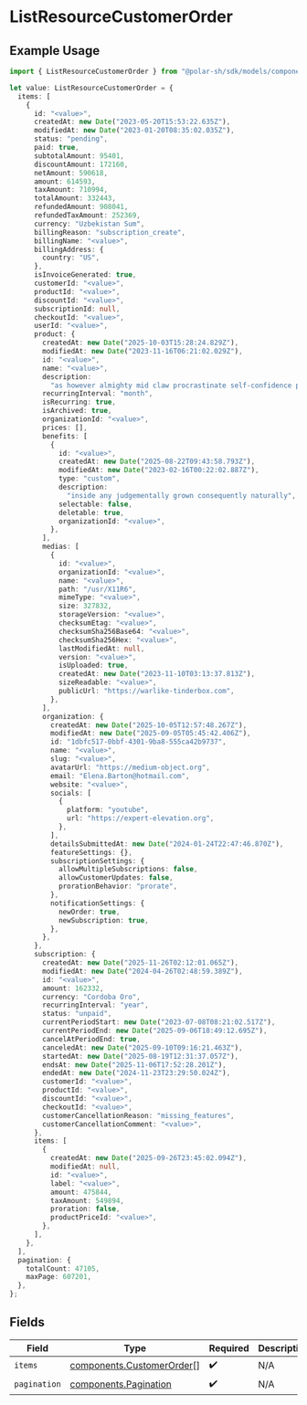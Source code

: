 # ListResourceCustomerOrder

## Example Usage

```typescript
import { ListResourceCustomerOrder } from "@polar-sh/sdk/models/components/listresourcecustomerorder.js";

let value: ListResourceCustomerOrder = {
  items: [
    {
      id: "<value>",
      createdAt: new Date("2023-05-20T15:53:22.635Z"),
      modifiedAt: new Date("2023-01-20T08:35:02.035Z"),
      status: "pending",
      paid: true,
      subtotalAmount: 95401,
      discountAmount: 172160,
      netAmount: 590618,
      amount: 614593,
      taxAmount: 710994,
      totalAmount: 332443,
      refundedAmount: 908041,
      refundedTaxAmount: 252369,
      currency: "Uzbekistan Sum",
      billingReason: "subscription_create",
      billingName: "<value>",
      billingAddress: {
        country: "US",
      },
      isInvoiceGenerated: true,
      customerId: "<value>",
      productId: "<value>",
      discountId: "<value>",
      subscriptionId: null,
      checkoutId: "<value>",
      userId: "<value>",
      product: {
        createdAt: new Date("2025-10-03T15:28:24.829Z"),
        modifiedAt: new Date("2023-11-16T06:21:02.029Z"),
        id: "<value>",
        name: "<value>",
        description:
          "as however almighty mid claw procrastinate self-confidence proofread grade",
        recurringInterval: "month",
        isRecurring: true,
        isArchived: true,
        organizationId: "<value>",
        prices: [],
        benefits: [
          {
            id: "<value>",
            createdAt: new Date("2025-08-22T09:43:58.793Z"),
            modifiedAt: new Date("2023-02-16T00:22:02.887Z"),
            type: "custom",
            description:
              "inside any judgementally grown consequently naturally",
            selectable: false,
            deletable: true,
            organizationId: "<value>",
          },
        ],
        medias: [
          {
            id: "<value>",
            organizationId: "<value>",
            name: "<value>",
            path: "/usr/X11R6",
            mimeType: "<value>",
            size: 327832,
            storageVersion: "<value>",
            checksumEtag: "<value>",
            checksumSha256Base64: "<value>",
            checksumSha256Hex: "<value>",
            lastModifiedAt: null,
            version: "<value>",
            isUploaded: true,
            createdAt: new Date("2023-11-10T03:13:37.813Z"),
            sizeReadable: "<value>",
            publicUrl: "https://warlike-tinderbox.com",
          },
        ],
        organization: {
          createdAt: new Date("2025-10-05T12:57:48.267Z"),
          modifiedAt: new Date("2025-09-05T05:45:42.406Z"),
          id: "1dbfc517-0bbf-4301-9ba8-555ca42b9737",
          name: "<value>",
          slug: "<value>",
          avatarUrl: "https://medium-object.org",
          email: "Elena.Barton@hotmail.com",
          website: "<value>",
          socials: [
            {
              platform: "youtube",
              url: "https://expert-elevation.org",
            },
          ],
          detailsSubmittedAt: new Date("2024-01-24T22:47:46.870Z"),
          featureSettings: {},
          subscriptionSettings: {
            allowMultipleSubscriptions: false,
            allowCustomerUpdates: false,
            prorationBehavior: "prorate",
          },
          notificationSettings: {
            newOrder: true,
            newSubscription: true,
          },
        },
      },
      subscription: {
        createdAt: new Date("2025-11-26T02:12:01.065Z"),
        modifiedAt: new Date("2024-04-26T02:48:59.389Z"),
        id: "<value>",
        amount: 162332,
        currency: "Cordoba Oro",
        recurringInterval: "year",
        status: "unpaid",
        currentPeriodStart: new Date("2023-07-08T08:21:02.517Z"),
        currentPeriodEnd: new Date("2025-09-06T18:49:12.695Z"),
        cancelAtPeriodEnd: true,
        canceledAt: new Date("2025-09-10T09:16:21.463Z"),
        startedAt: new Date("2025-08-19T12:31:37.057Z"),
        endsAt: new Date("2025-11-06T17:52:28.201Z"),
        endedAt: new Date("2024-11-23T23:29:50.024Z"),
        customerId: "<value>",
        productId: "<value>",
        discountId: "<value>",
        checkoutId: "<value>",
        customerCancellationReason: "missing_features",
        customerCancellationComment: "<value>",
      },
      items: [
        {
          createdAt: new Date("2025-09-26T23:45:02.094Z"),
          modifiedAt: null,
          id: "<value>",
          label: "<value>",
          amount: 475844,
          taxAmount: 549894,
          proration: false,
          productPriceId: "<value>",
        },
      ],
    },
  ],
  pagination: {
    totalCount: 47105,
    maxPage: 607201,
  },
};
```

## Fields

| Field                                                                  | Type                                                                   | Required                                                               | Description                                                            |
| ---------------------------------------------------------------------- | ---------------------------------------------------------------------- | ---------------------------------------------------------------------- | ---------------------------------------------------------------------- |
| `items`                                                                | [components.CustomerOrder](../../models/components/customerorder.md)[] | :heavy_check_mark:                                                     | N/A                                                                    |
| `pagination`                                                           | [components.Pagination](../../models/components/pagination.md)         | :heavy_check_mark:                                                     | N/A                                                                    |
